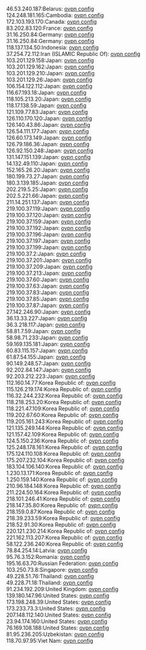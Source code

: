 46.53.240.187:Belarus: [ovpn config](vpn/46_53_240_187.ovpn)  
124.248.181.165:Cambodia: [ovpn config](vpn/124_248_181_165.ovpn)  
172.103.193.170:Canada: [ovpn config](vpn/172_103_193_170.ovpn)  
83.202.83.120:France: [ovpn config](vpn/83_202_83_120.ovpn)  
31.16.250.84:Germany: [ovpn config](vpn/31_16_250_84.ovpn)  
31.16.250.84:Germany: [ovpn config](vpn/31_16_250_84.ovpn)  
118.137.134.50:Indonesia: [ovpn config](vpn/118_137_134_50.ovpn)  
37.254.72.112:Iran (ISLAMIC Republic Of): [ovpn config](vpn/37_254_72_112.ovpn)  
103.201.129.158:Japan: [ovpn config](vpn/103_201_129_158.ovpn)  
103.201.129.162:Japan: [ovpn config](vpn/103_201_129_162.ovpn)  
103.201.129.210:Japan: [ovpn config](vpn/103_201_129_210.ovpn)  
103.201.129.26:Japan: [ovpn config](vpn/103_201_129_26.ovpn)  
106.154.122.112:Japan: [ovpn config](vpn/106_154_122_112.ovpn)  
116.67.193.18:Japan: [ovpn config](vpn/116_67_193_18.ovpn)  
118.105.213.20:Japan: [ovpn config](vpn/118_105_213_20.ovpn)  
118.17.138.59:Japan: [ovpn config](vpn/118_17_138_59.ovpn)  
121.109.77.83:Japan: [ovpn config](vpn/121_109_77_83.ovpn)  
126.110.170.120:Japan: [ovpn config](vpn/126_110_170_120.ovpn)  
126.140.43.86:Japan: [ovpn config](vpn/126_140_43_86.ovpn)  
126.54.111.177:Japan: [ovpn config](vpn/126_54_111_177.ovpn)  
126.60.173.149:Japan: [ovpn config](vpn/126_60_173_149.ovpn)  
126.79.186.36:Japan: [ovpn config](vpn/126_79_186_36.ovpn)  
126.92.150.248:Japan: [ovpn config](vpn/126_92_150_248.ovpn)  
131.147.151.139:Japan: [ovpn config](vpn/131_147_151_139.ovpn)  
14.132.49.110:Japan: [ovpn config](vpn/14_132_49_110.ovpn)  
152.165.26.20:Japan: [ovpn config](vpn/152_165_26_20.ovpn)  
180.199.73.27:Japan: [ovpn config](vpn/180_199_73_27.ovpn)  
180.3.139.185:Japan: [ovpn config](vpn/180_3_139_185.ovpn)  
202.219.5.25:Japan: [ovpn config](vpn/202_219_5_25.ovpn)  
202.5.221.66:Japan: [ovpn config](vpn/202_5_221_66.ovpn)  
211.14.251.137:Japan: [ovpn config](vpn/211_14_251_137.ovpn)  
219.100.37.119:Japan: [ovpn config](vpn/219_100_37_119.ovpn)  
219.100.37.120:Japan: [ovpn config](vpn/219_100_37_120.ovpn)  
219.100.37.159:Japan: [ovpn config](vpn/219_100_37_159.ovpn)  
219.100.37.192:Japan: [ovpn config](vpn/219_100_37_192.ovpn)  
219.100.37.196:Japan: [ovpn config](vpn/219_100_37_196.ovpn)  
219.100.37.197:Japan: [ovpn config](vpn/219_100_37_197.ovpn)  
219.100.37.199:Japan: [ovpn config](vpn/219_100_37_199.ovpn)  
219.100.37.2:Japan: [ovpn config](vpn/219_100_37_2.ovpn)  
219.100.37.201:Japan: [ovpn config](vpn/219_100_37_201.ovpn)  
219.100.37.209:Japan: [ovpn config](vpn/219_100_37_209.ovpn)  
219.100.37.213:Japan: [ovpn config](vpn/219_100_37_213.ovpn)  
219.100.37.60:Japan: [ovpn config](vpn/219_100_37_60.ovpn)  
219.100.37.63:Japan: [ovpn config](vpn/219_100_37_63.ovpn)  
219.100.37.83:Japan: [ovpn config](vpn/219_100_37_83.ovpn)  
219.100.37.85:Japan: [ovpn config](vpn/219_100_37_85.ovpn)  
219.100.37.87:Japan: [ovpn config](vpn/219_100_37_87.ovpn)  
27.142.246.90:Japan: [ovpn config](vpn/27_142_246_90.ovpn)  
36.13.33.227:Japan: [ovpn config](vpn/36_13_33_227.ovpn)  
36.3.218.117:Japan: [ovpn config](vpn/36_3_218_117.ovpn)  
58.81.7.59:Japan: [ovpn config](vpn/58_81_7_59.ovpn)  
58.98.71.233:Japan: [ovpn config](vpn/58_98_71_233.ovpn)  
59.169.135.181:Japan: [ovpn config](vpn/59_169_135_181.ovpn)  
60.83.115.157:Japan: [ovpn config](vpn/60_83_115_157.ovpn)  
61.87.54.155:Japan: [ovpn config](vpn/61_87_54_155.ovpn)  
90.149.248.57:Japan: [ovpn config](vpn/90_149_248_57.ovpn)  
92.202.84.147:Japan: [ovpn config](vpn/92_202_84_147.ovpn)  
92.203.212.223:Japan: [ovpn config](vpn/92_203_212_223.ovpn)  
112.160.14.77:Korea Republic of: [ovpn config](vpn/112_160_14_77.ovpn)  
115.126.219.174:Korea Republic of: [ovpn config](vpn/115_126_219_174.ovpn)  
116.32.244.232:Korea Republic of: [ovpn config](vpn/116_32_244_232.ovpn)  
118.218.253.20:Korea Republic of: [ovpn config](vpn/118_218_253_20.ovpn)  
118.221.47.109:Korea Republic of: [ovpn config](vpn/118_221_47_109.ovpn)  
119.202.67.60:Korea Republic of: [ovpn config](vpn/119_202_67_60.ovpn)  
119.205.161.243:Korea Republic of: [ovpn config](vpn/119_205_161_243.ovpn)  
121.135.249.144:Korea Republic of: [ovpn config](vpn/121_135_249_144.ovpn)  
121.157.42.109:Korea Republic of: [ovpn config](vpn/121_157_42_109.ovpn)  
124.5.150.236:Korea Republic of: [ovpn config](vpn/124_5_150_236.ovpn)  
125.248.178.161:Korea Republic of: [ovpn config](vpn/125_248_178_161.ovpn)  
175.124.110.108:Korea Republic of: [ovpn config](vpn/175_124_110_108.ovpn)  
175.207.232.104:Korea Republic of: [ovpn config](vpn/175_207_232_104.ovpn)  
183.104.106.140:Korea Republic of: [ovpn config](vpn/183_104_106_140.ovpn)  
1.230.13.171:Korea Republic of: [ovpn config](vpn/1_230_13_171.ovpn)  
1.250.159.140:Korea Republic of: [ovpn config](vpn/1_250_159_140.ovpn)  
210.96.184.148:Korea Republic of: [ovpn config](vpn/210_96_184_148.ovpn)  
211.224.50.164:Korea Republic of: [ovpn config](vpn/211_224_50_164.ovpn)  
218.101.246.41:Korea Republic of: [ovpn config](vpn/218_101_246_41.ovpn)  
218.147.35.80:Korea Republic of: [ovpn config](vpn/218_147_35_80.ovpn)  
218.159.0.87:Korea Republic of: [ovpn config](vpn/218_159_0_87.ovpn)  
218.39.233.59:Korea Republic of: [ovpn config](vpn/218_39_233_59.ovpn)  
218.52.91.30:Korea Republic of: [ovpn config](vpn/218_52_91_30.ovpn)  
220.121.230.214:Korea Republic of: [ovpn config](vpn/220_121_230_214.ovpn)  
221.162.113.207:Korea Republic of: [ovpn config](vpn/221_162_113_207.ovpn)  
58.122.236.240:Korea Republic of: [ovpn config](vpn/58_122_236_240.ovpn)  
78.84.254.14:Latvia: [ovpn config](vpn/78_84_254_14.ovpn)  
95.76.3.152:Romania: [ovpn config](vpn/95_76_3_152.ovpn)  
195.16.63.70:Russian Federation: [ovpn config](vpn/195_16_63_70.ovpn)  
103.250.73.8:Singapore: [ovpn config](vpn/103_250_73_8.ovpn)  
49.228.51.76:Thailand: [ovpn config](vpn/49_228_51_76.ovpn)  
49.228.71.18:Thailand: [ovpn config](vpn/49_228_71_18.ovpn)  
91.234.192.209:United Kingdom: [ovpn config](vpn/91_234_192_209.ovpn)  
139.180.147.96:United States: [ovpn config](vpn/139_180_147_96.ovpn)  
173.198.248.39:United States: [ovpn config](vpn/173_198_248_39.ovpn)  
173.233.73.3:United States: [ovpn config](vpn/173_233_73_3.ovpn)  
207.148.112.140:United States: [ovpn config](vpn/207_148_112_140.ovpn)  
23.94.174.160:United States: [ovpn config](vpn/23_94_174_160.ovpn)  
76.169.108.188:United States: [ovpn config](vpn/76_169_108_188.ovpn)  
81.95.236.205:Uzbekistan: [ovpn config](vpn/81_95_236_205.ovpn)  
118.70.97.95:Viet Nam: [ovpn config](vpn/118_70_97_95.ovpn)  
